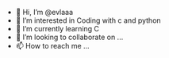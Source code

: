 - 👋 Hi, I’m @evlaaa
- 👀 I’m interested in Coding with c and python
- 🌱 I’m currently learning C
- 💞️ I’m looking to collaborate on ...
- 📫 How to reach me ...

<!---
evlaaa/evlaaa is a ✨ special ✨ repository because its `README.md` (this file) appears on your GitHub profile.
You can click the Preview link to take a look at your changes.
--->
